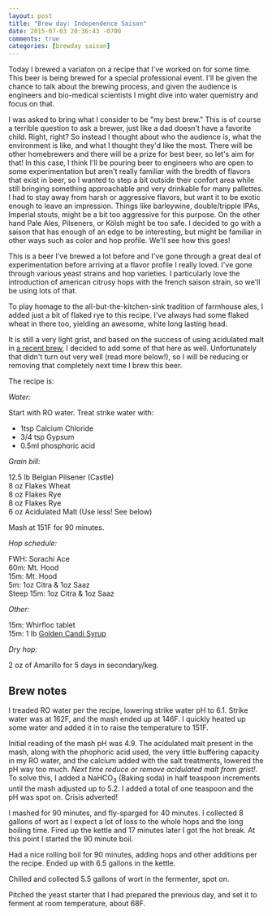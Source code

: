 ```yaml
---
layout: post
title: "Brew day: Independence Saison"
date: 2015-07-03 20:36:43 -0700
comments: true
categories: [brewday saison]
---
```


Today I brewed a variaton on a recipe that I've worked on for some time. This
beer is being brewed for a special professional event. I'll be given the chance
to talk about the brewing process, and given the audience is engineers and
bio-medical scientists I might dive into water quemistry and focus on that.

<!--more-->

I was asked to bring what I consider to be "my best brew." This is of course a
terrible question to ask a brewer, just like a dad doesn't have a favorite
child. Right, right? So instead I thought about who the audience is, what the
environment is like, and what I thought they'd like the most. There will be
other homebrewers and there will be a prize for best beer, so let's aim for
that! In this case, I think I'll be pouring beer to engineers who are open to
some experimentation but aren't really familiar with the bredth of flavors that
exist in beer, so I wanted to step a bit outside their confort area while still
bringing something approachable and very drinkable for many pallettes. I had to
stay away from harsh or aggressive flavors, but want it to be exotic enough to
leave an impression. Things like barleywine, double/tripple IPAs, Imperial
stouts, might be a bit too aggressive for this purpose. On the other hand Pale
Ales, Pilseners, or Kölsh might be too safe. I decided to go with a saison that
has enough of an edge to be interesting, but might be familiar in other ways
such as color and hop profile. We'll see how this goes!

This is a beer I've brewed a lot before and I've gone through a great deal of
experimentation before arriving at a flavor profile I really loved. I've gone
through various yeast strains and hop varieties. I particularly love the
introduction of american citrusy hops with the french saison strain, so we'll
be using lots of that.

To play homage to the all-but-the-kitchen-sink tradition of farmhouse ales, I
added just a bit of flaked rye to this recipe. I've always had some flaked
wheat in there too, yielding an awesome, white long lasting head.

It is still a very light grist, and based on the success of using acidulated
malt in [a recent
brew](/blog/2015/06/20/brew-day-drink-with-the-flies-ipa-v2/), I decided to add
some of that here as well.  Unfortunately that didn't turn out very well (read
more below!), so I will be reducing or removing that completely next time I
brew this beer.

The recipe is:

*Water:*

Start with RO water. Treat strike water with:

* 1tsp Calcium Chloride
* 3/4 tsp Gypsum
* 0.5ml phosphoric acid

*Grain bill:*

12.5 lb Belgian Pilsener (Castle)<br>
8 oz Flakes Wheat<br>
8 oz Flakes Rye<br>
8 oz Flakes Rye<br>
6 oz Acidulated Malt (Use less! See below)

Mash at 151F for 90 minutes.

*Hop schedule:*

FWH: Sorachi Ace<br>
60m: Mt. Hood<br>
15m: Mt. Hood<br>
5m: 1oz Citra & 1oz Saaz<br>
Steep 15m: 1oz Citra & 1oz Saaz<br>

*Other:*

15m: Whirfloc tablet<br>
15m: 1 lb [Golden Candi Syrup](http://www.candisyrup.com/)

*Dry hop:*

2 oz of Amarillo for 5 days in secondary/keg.

## Brew notes

I treaded RO water per the recipe, lowering strike water pH to 6.1. Strike
water was at 162F, and the mash ended up at 146F. I quickly heated up some
water and added it in to raise the temperature to 151F.

Initial reading of the mash pH was 4.9. The acidulated malt present in the
mash, along with the phophoric acid used, the very little buffering capacity in
my RO water, and the calcium added with the salt treatments, lowered the pH way
too much. *Next time reduce or remove acidulated malt from grist!*. To solve
this, I added a NaHCO<sub>3</sub> (Baking soda) in half teaspoon increments
until the mash adjusted up to 5.2. I added a total of one teaspoon and the pH
was spot on. Crisis adverted!

I mashed for 90 minutes, and fly-sparged for 40 minutes. I collected 8 gallons
of wort as I expect a lot of loss to the whole hops and the long boiling time.
Fired up the kettle and 17 minutes later I got the hot break. At this
point I started the 90 minute boil.

Had a nice rolling boil for 90 minutes, adding hops and other additions per the
recipe. Ended up with 6.5 gallons in the kettle.

Chilled and collected 5.5 gallons of wort in the fermenter, spot on.

Pitched the yeast starter that I had prepared the previous day, and set it to
ferment at room temperature, about 68F.
